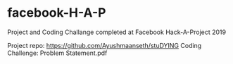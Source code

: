 # facebook-H-A-P
Project and Coding Challange completed at Facebook Hack-A-Project 2019

Project repo: https://github.com/Ayushmaanseth/stuDYING
Coding Challenge: Problem Statement.pdf
